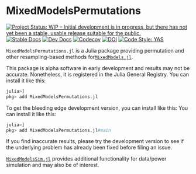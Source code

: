 # MixedModelsPermutations

[![Project Status: WIP – Initial development is in progress, but there has not yet been a stable, usable release suitable for the public.](https://www.repostatus.org/badges/latest/wip.svg)](https://www.repostatus.org/#wip)
[![Stable Docs][docs-stable-img]][docs-stable-url]
[![Dev Docs][docs-dev-img]][docs-dev-url]
[![Codecov](https://codecov.io/gh/palday/MixedModelsPermutations.jl/branch/main/graph/badge.svg)](https://codecov.io/gh/palday/MixedModelsPermutations.jl)
[![DOI](https://zenodo.org/badge/337080334.svg)](https://zenodo.org/badge/latestdoi/337080334)
[![Code Style: YAS](https://img.shields.io/badge/code%20style-yas-1fdcb3.svg)](https://github.com/jrevels/YASGuide)

[docs-dev-img]: https://img.shields.io/badge/docs-dev-blue.svg
[docs-dev-url]: https://palday.github.io/MixedModelsPermutations.jl/dev

[docs-stable-img]: https://img.shields.io/badge/docs-stable-blue.svg
[docs-stable-url]: https://palday.github.io/MixedModelsPermutations.jl/stable


`MixedModelsPermutations.jl` is a Julia package providing permutation and other resampling-based methods for[`MixedModels.jl`](https://juliastats.org/MixedModels.jl/stable/).

This package is alpha software in early development and results may not be accurate.
Nonetheless, it is registered in the Julia General Registry.
You can install it like this:
```julia
julia>]
pkg> add MixedModelsPermutations.jl
```

To get the bleeding edge development version, you can install like this:
You can install it like this:
```julia
julia>]
pkg> add MixedModelsPermutations.jl#main
```

If you find inaccurate results, please try the development version to see if the underlying problem has already been fixed before filing an issue.

<!-- Note that plotting functionality is planned for inclusion in separate packages. -->

[`MixedModelsSim.jl`](https://github.com/RePsychLing/MixedModelsSim.jl/) provides additional functionality for data/power simulation and may also be of interest.

